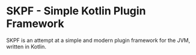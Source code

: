 # SKPF - Simple Kotlin Plugin Framework

SKPF is an attempt at a simple and modern plugin framework for the JVM, written in Kotlin.